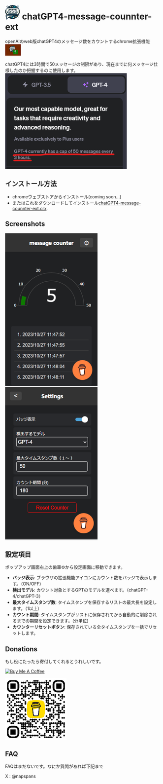 # ![icon_sorce](/assets/icon48.png) chatGPT4-message-counnter-ext

openAIのweb版chatGPT4のメッセージ数をカウントするchrome拡張機能![image](/assets/screenshot1.png)

chatGPT4には3時間で50メッセージの制限があり、現在までに何メッセージ仕様したのか把握するのに使用します。
![image](/assets/chatGPThasCap.png)

## インストール方法
- chromeウェブストアからインストール(coming soon...)
- またはこれをダウンロードしてインストール[chatGPT4-message-counnter-ext.crx](https://github.com/napspans/chatGPT4-message-counnter-ext/releases).

## Screenshots
![image](/assets/screenshot2.png)
![image](/assets/screenshot3.png)

## 設定項目
ポップアップ画面右上の歯車&#9881;から設定画面に移動できます。
- **バッジ表示**: ブラウザの拡張機能アイコンにカウント数をバッジで表示します。（ON/OFF）
- **検出モデル**: カウント対象とするGPTのモデルを選べます。（chatGPT-4/chatGPT-3）
- **最大タイムスタンプ数**: タイムスタンプを保存するリストの最大長を設定します。（1以上）
- **カウント期間**: タイムスタンプがリストに保存されてから自動的に削除されるまでの期間を設定できます。(分単位)
- **カウンターリセットボタン**: 保存されている全タイムスタンプを一括でリセットします。

## Donations
もし役にたったら寄付してくれるとうれしいです。

<a href="https://www.buymeacoffee.com/napspans" target="_blank"><img src="https://cdn.buymeacoffee.com/buttons/v2/default-yellow.png" alt="Buy Me A Coffee" style="height: 60px !important;width: 200px !important;" ></a>

![bmc_qr](/assets/bmc_qr200.png)

## FAQ
FAQはまだないです。なにか質問があれば下記まで

X : @napspans

